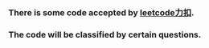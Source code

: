 ### There is some code accepted by [leetcode力扣](https://leetcode-cn.com).
### The code will be classified by certain questions.
